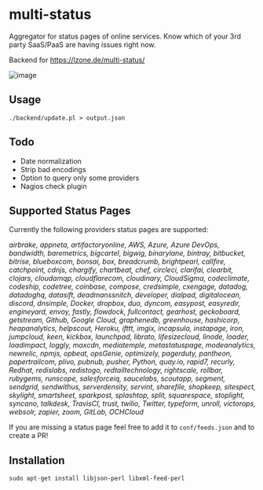 # multi-status
Aggregator for status pages of online services. Know which of your 3rd party SaaS/PaaS are having issues right now.

Backend for https://lzone.de/multi-status/

![image](https://user-images.githubusercontent.com/3315368/112210956-9bc02a80-8c1b-11eb-8448-cf37e2de8b84.png)


## Usage

    ./backend/update.pl > output.json
    
## Todo

- Date normalization
- Strip bad encodings
- Option to query only some providers
- Nagios check plugin

## Supported Status Pages

Currently the following providers status pages are supported:

*airbrake, appneta, artifactoryonline, AWS, Azure, Azure DevOps, bandwidth, baremetrics, bigcartel, bigwig, binarylane, bintray, bitbucket, bitrise, blueboxcom, bonsai, box, breadcrumb, brightpearl, callfire, catchpoint, cdnjs, chargify, chartbeat, chef, circleci, clarifai, clearbit, clojars, cloudamqp, cloudflarecom, cloudinary, CloudSigma, codeclimate, codeship, codetree, coinbase, compose, credsimple, cxengage, datadog, datadoghq, datasift, deadmanssnitch, developer, dialpad, digitalocean, discord, dnsimple, Docker, dropbox, duo, dyncom, easypost, easyredir, engineyard, envoy, fastly, flowdock, fullcontact, gearhost, geckoboard, getstream, Github, Google Cloud, graphenedb, greenhouse, hashicorp, heapanalytics, helpscout, Heroku, ifttt, imgix, incapsula, instapage, iron, jumpcloud, keen, kickbox, launchpad, librato, lifesizecloud, linode, loader, loadimpact, loggly, maxcdn, mediatemple, metastatuspage, modeanalytics, newrelic, npmjs, opbeat, opsGenie, optimizely, pagerduty, pantheon, papertrailcom, plivo, pubnub, pusher, Python, quay.io, rapid7, recurly, Redhat, redislabs, redistogo, redtailtechnology, rightscale, rollbar, rubygems, runscope, salesforceiq, saucelabs, scoutapp, segment, sendgrid, sendwithus, serverdensity, servint, sharefile, shopkeep, sitespect, skylight, smartsheet, sparkpost, splashtop, split, squarespace, stoplight, syncano, talkdesk, TravisCI, trust, twilio, Twitter, typeform, unroll, victorops, websolr, zapier, zoom, GitLab, OCHCloud*

If you are missing a status page feel free to add it to `conf/feeds.json`
and to create a PR!

## Installation

    sudo apt-get install libjson-perl libxml-feed-perl
